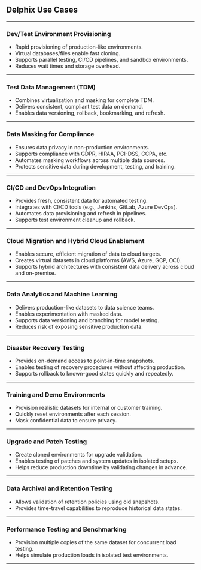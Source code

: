 ## Delphix Use Cases

---

### **Dev/Test Environment Provisioning**

* Rapid provisioning of production-like environments.
* Virtual databases/files enable fast cloning.
* Supports parallel testing, CI/CD pipelines, and sandbox environments.
* Reduces wait times and storage overhead.

---

### **Test Data Management (TDM)**

* Combines virtualization and masking for complete TDM.
* Delivers consistent, compliant test data on demand.
* Enables data versioning, rollback, bookmarking, and refresh.

---

### **Data Masking for Compliance**

* Ensures data privacy in non-production environments.
* Supports compliance with GDPR, HIPAA, PCI-DSS, CCPA, etc.
* Automates masking workflows across multiple data sources.
* Protects sensitive data during development, testing, and training.

---

### **CI/CD and DevOps Integration**

* Provides fresh, consistent data for automated testing.
* Integrates with CI/CD tools (e.g., Jenkins, GitLab, Azure DevOps).
* Automates data provisioning and refresh in pipelines.
* Supports test environment cleanup and rollback.

---

### **Cloud Migration and Hybrid Cloud Enablement**

* Enables secure, efficient migration of data to cloud targets.
* Creates virtual datasets in cloud platforms (AWS, Azure, GCP, OCI).
* Supports hybrid architectures with consistent data delivery across cloud and on-premise.

---

### **Data Analytics and Machine Learning**

* Delivers production-like datasets to data science teams.
* Enables experimentation with masked data.
* Supports data versioning and branching for model testing.
* Reduces risk of exposing sensitive production data.

---

### **Disaster Recovery Testing**

* Provides on-demand access to point-in-time snapshots.
* Enables testing of recovery procedures without affecting production.
* Supports rollback to known-good states quickly and repeatedly.

---

### **Training and Demo Environments**

* Provision realistic datasets for internal or customer training.
* Quickly reset environments after each session.
* Mask confidential data to ensure privacy.

---

### **Upgrade and Patch Testing**

* Create cloned environments for upgrade validation.
* Enables testing of patches and system updates in isolated setups.
* Helps reduce production downtime by validating changes in advance.

---

### **Data Archival and Retention Testing**

* Allows validation of retention policies using old snapshots.
* Provides time-travel capabilities to reproduce historical data states.

---

### **Performance Testing and Benchmarking**

* Provision multiple copies of the same dataset for concurrent load testing.
* Helps simulate production loads in isolated test environments.

---
